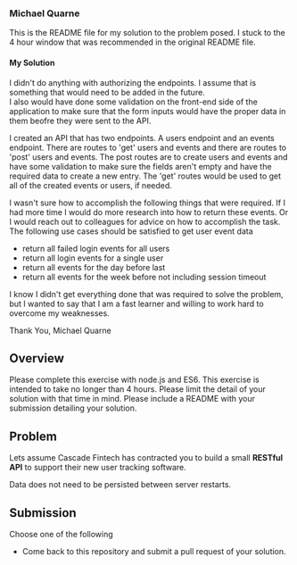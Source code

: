 ### Michael Quarne

This is the README file for my solution to the problem posed. I stuck to the 4 hour window that was recommended in the original README file.

#### My Solution

I didn't do anything with authorizing the endpoints. I assume that is something that would need to be added in the future.  
I also would have done some validation on the front-end side of the application to make sure that the form inputs would have the proper data in them beofre they were sent to the API.

I created an API that has two endpoints. A users endpoint and an events endpoint. There are routes to 'get' users and events and there are routes to 'post' users and events. The post routes are to create users and events and have some validation to make sure the fields aren't empty and have the required data to create a new entry. The 'get' routes would be used to get all of the created events or users, if needed.

I wasn't sure how to accomplish the following things that were required. If I had more time I would do more research into how to return these events. Or I would reach out to colleagues for advice on how to accomplish the task.
The following use cases should be satisfied to get user event data

- return all failed login events for all users
- return all login events for a single user
- return all events for the day before last
- return all events for the week before not including session timeout

I know I didn't get everything done that was required to solve the problem, but I wanted to say that I am a fast learner and willing to work hard to overcome my weaknesses.

Thank You,
Michael Quarne

## Overview

Please complete this exercise with node.js and ES6. This exercise is intended to take no longer than 4 hours. Please limit the detail of your solution with that time in mind. Please include a README with your submission detailing your solution.

## Problem

Lets assume Cascade Fintech has contracted you to build a small **RESTful API** to support their new user tracking software.

Data does not need to be persisted between server restarts.

## Submission

Choose one of the following

- Come back to this repository and submit a pull request of your solution.
